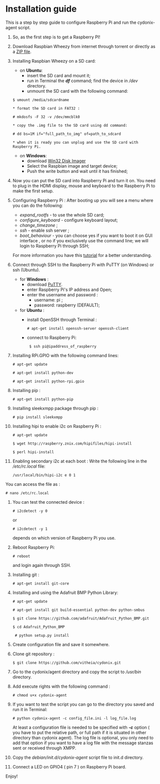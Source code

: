 Installation guide
=================

   This is a step by step guide to configure Raspberry Pi and run the cydonix-agent script.

1. So, as the first step is to get a Raspberry PI!
1. Download Raspbian Wheezy from internet through torrent or directly as a [ZIP file](http://www.raspberrypi.org/downloads/).
1. Installing Raspbian Wheezy on a SD card:
     * on **Ubuntu**:
       * insert the SD card and mount it;
       * run in Terminal the ***df*** command; find the device in */dev* directory.
       * unmount the SD card with the following command:
      ``` 
      $ umount /media/sdcardname 
      ```
       * format the SD card in FAT32 :
      ``` 
      # mkdosfs -F 32 -v /dev/mmcblk0 
      ```
       * copy the .img file to the SD card using dd command:
      ```
      # dd bs=1M if="full_path_to_img" of=path_to_sdcard 
      ```
       * when it is ready you can unplug and use the SD card with Raspberry Pi.
     * on **Windows**:
       * download [Win32 Disk Imager](http://sourceforge.net/projects/win32diskimager/)
       * Select the Raspbian image and target device;
       * Push the write button and wait until it has finished;
1. Now you can put the SD card into Raspberry Pi and turn it on. You need to plug in the HDMI display, mouse and keyboard to the Raspberry Pi to make the first setup.

1. Configuring Raspberry Pi :
   After booting up you will see a menu where you can do the following:
     * *expand_rootfs* - to  use the whole SD card;
     * *configure_keyboard* - configure keyboard layout;
     * *change_timezone* ;
     * *ssh* - enable ssh server ;
     * *boot_behaviour* - you can choose yes if you want to boot it on GUI interface , or no if you exclusively use the command line; we will login to Raspberry Pi through SSH;
    
   For more information you have this [tutorial](https://learn.adafruit.com/adafruits-raspberry-pi-lesson-2-first-time-configuration/overview) for a better understanding.

1. Connect through SSH to the Raspberry Pi with PuTTY (on Windows) or ssh (Ubuntu).
   * for **Windows** : 
     * download [PuTTY](http://www.putty.org/).
     * enter Raspberry Pi's IP address and Open;
     * enter the username and password :
          * username: pi ;
          * password: raspberry (DEFAULT);
   * for **Ubuntu** :
     * install OpenSSH through Terminal :

       ``` 
       # apt-get install openssh-server openssh-client 
       ```
     * connect to Raspberry Pi:
   
       ``` 
        $ ssh pi@ipaddress_of_raspberry 
       ```
       

1. Installing RPi.GPIO with the following command lines:
    ```
    # apt-get update
    ```
    ```
    # apt-get install python-dev
    ```
    ```
    # apt-get install python-rpi.gpio
    ```

1. Installing pip :
    ``` 
    # apt-get install python-pip 
    ```

1. Installing sleekxmpp package through pip : 
    ```
    # pip install sleekxmpp 
    ```

1. Installing hipi to enable i2c on Raspberry Pi :
    ``` 
    # apt-get update 
    ```
    ``` 
    $ wget http://raspberry.znix.com/hipifiles/hipi-install 
    ```
    ``` 
    $ perl hipi-install 
    ```

1. Enabling secondary i2c at each boot :
  Write the following line in the */etc/rc.local* file:
   ``` 
   /usr/local/bin/hipi-i2c e 0 1 
   ```
  You can access the file as :
   ``` 
   # nano /etc/rc.local 
   ```

1. You can test the connected device :
   ``` 
   # i2cdetect -y 0 
   ```
   or 
   ``` 
   # i2cdetect -y 1 
   ```

   depends on which version of Raspberry Pi you use.   

1. Reboot Raspberry Pi:
    ``` 
    # reboot
    ```
    and login again through SSH.  

1. Installing git :
    ``` 
    # apt-get install git-core 
    ```

1. Installing and using the Adafruit BMP Python Library:
    ``` 
    # apt-get update 
    ```
    ``` 
    # apt-get install git build-essential python-dev python-smbus 
    ```
    ```
    $ git clone https://github.com/adafruit/Adafruit_Python_BMP.git 
    ```
    ```
    $ cd Adafruit_Python_BMP 
    ```
    ```
     # python setup.py install
    ```

1. Create configuration file and save it somewhere.
1. Clone git repository :
    ``` 
    $ git clone https://github.com/vitheia/cydonix.git 
    ```

1. Go to the cydonix/agent directory and copy the script to */usr/bin* directory. 

1. Add execute rights with the following command :
    ```
    # chmod u+x cydonix-agent 
    ```

1. If you want to test the script you can go to the directory you saved and run it in Terminal:
   ```
   # python cydonix-agent -c config_file.ini -l log_file.log 
   ```
   At least a configuration file is needed to be specified with ***-c*** option ( you have to put the relative path, or full path if it is situated in other directory than cydonix agent). The log file is optional, you only need to add that option if you want to have a log file with the message stanzas sent or received through XMPP. 

1. Copy the *debian/init.d/cydonix-agent* script file to init.d directory.

1. Connect a LED on GPIO4 ( pin 7 ) on Raspberry Pi board.

Enjoy!
